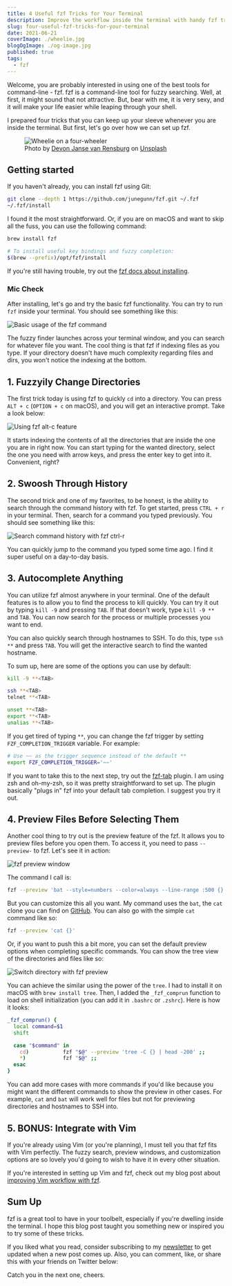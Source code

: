```yaml
---
title: 4 Useful fzf Tricks for Your Terminal
description: Improve the workflow inside the terminal with handy fzf tricks up your sleeve.
slug: four-useful-fzf-tricks-for-your-terminal
date: 2021-06-21
coverImage: ./wheelie.jpg
blogOgImage: ./og-image.jpg
published: true
tags:
  - fzf
---
```


Welcome, you are probably interested in using one of the best tools for command-line - fzf. fzf is a command-line tool for fuzzy searching. Well, at first, it might sound that not attractive. But, bear with me, it is very sexy, and it will make your life easier while leaping through your shell.

I prepared four tricks that you can keep up your sleeve whenever you are inside the terminal. But first, let's go over how we can set up fzf.

<figure>
  <img alt="Wheelie on a four-wheeler" src="./wheelie.jpg" />
  <figcaption class="photo-caption">
  Photo by <a href="https://unsplash.com/@devano23?utm_source=unsplash&utm_medium=referral&utm_content=creditCopyText">Devon Janse van Rensburg</a> on <a href="https://unsplash.com/s/photos/trick?utm_source=unsplash&utm_medium=referral&utm_content=creditCopyText">Unsplash</a>
  </figcaption>
</figure>

## Getting started

If you haven't already, you can install fzf using Git:

```bash
git clone --depth 1 https://github.com/junegunn/fzf.git ~/.fzf
~/.fzf/install
```

I found it the most straightforward. Or, if you are on macOS and want to skip all the fuss, you can use the following command:

```bash
brew install fzf

# To install useful key bindings and fuzzy completion:
$(brew --prefix)/opt/fzf/install
```

If you're still having trouble, try out the [fzf docs about installing](https://github.com/junegunn/fzf#installation).

### Mic Check

After installing, let's go and try the basic fzf functionality. You can try to run `fzf` inside your terminal. You should see something like this:

![Basic usage of the fzf command](./basic-fzf-command.gif)

The fuzzy finder launches across your terminal window, and you can search for whatever file you want. The cool thing is that fzf if indexing files as you type. If your directory doesn't have much complexity regarding files and dirs, you won't notice the indexing at the bottom.

## 1. Fuzzyily Change Directories

The first trick today is using fzf to quickly `cd` into a directory. You can press `ALT + c` (`OPTION + c` on macOS), and you will get an interactive prompt. Take a look below:

![Using fzf alt-c feature](./fzf-change-directory-alt-c.gif)

It starts indexing the contents of all the directories that are inside the one you are in right now. You can start typing for the wanted directory, select the one you need with arrow keys, and press the enter key to get into it. Convenient, right?

## 2. Swoosh Through History

The second trick and one of my favorites, to be honest, is the ability to search through the command history with fzf. To get started, press `CTRL + r` in your terminal. Then, search for a command you typed previously. You should see something like this:

![Search command history with fzf ctrl-r](./fzf-search-history-ctrl-r.gif)

You can quickly jump to the command you typed some time ago. I find it super useful on a day-to-day basis.

## 3. Autocomplete Anything

You can utilize fzf almost anywhere in your terminal. One of the default features is to allow you to find the process to kill quickly. You can try it out by typing `kill -9` and pressing `TAB`. If that doesn't work, type `kill -9 **` and `TAB`. You can now search for the process or multiple processes you want to end.

You can also quickly search through hostnames to SSH. To do this, type `ssh **` and press `TAB`. You will get the interactive search to find the wanted hostname.

To sum up, here are some of the options you can use by default:

```bash
kill -9 **<TAB>

ssh **<TAB>
telnet **<TAB>

unset **<TAB>
export **<TAB>
unalias **<TAB>
```

If you get tired of typing `**`, you can change the fzf trigger by setting `FZF_COMPLETION_TRIGGER` variable. For example:

```bash
# Use ~~ as the trigger sequence instead of the default **
export FZF_COMPLETION_TRIGGER='~~'
```

If you want to take this to the next step, try out the [fzf-tab](https://github.com/Aloxaf/fzf-tab) plugin. I am using zsh and oh-my-zsh, so it was pretty straightforward to set up. The plugin basically "plugs in" fzf into your default tab completion. I suggest you try it out.

## 4. Preview Files Before Selecting Them

Another cool thing to try out is the preview feature of the fzf. It allows you to preview files before you open them. To access it, you need to pass `--preview-` to fzf. Let's see it in action:

![fzf preview window](./fzf-preview-window.gif)

The command I call is:

```bash
fzf --preview 'bat --style=numbers --color=always --line-range :500 {}'
```

But you can customize this all you want. My command uses the `bat`, the `cat` clone you can find on [GitHub](https://github.com/sharkdp/bat). You can also go with the simple `cat` command like so:

```bash
fzf --preview 'cat {}'
```

Or, if you want to push this a bit more, you can set the default preview options when completing specific commands. You can show the tree view of the directories and files like so:

![Switch directory with fzf preview](./fzf-preview-with-cd.gif)

You can achieve the similar using the power of the `tree`. I had to install it on macOS with `brew install tree`. Then, I added the `_fzf_comprun` function to load on shell initialization (you can add it in `.bashrc` or `.zshrc`). Here is how it looks:

```bash
_fzf_comprun() {
  local command=$1
  shift

  case "$command" in
    cd)           fzf "$@" --preview 'tree -C {} | head -200' ;;
    *)            fzf "$@" ;;
  esac
}
```

You can add more cases with more commands if you'd like because you might want the different commands to show the preview in other cases. For example, `cat` and `bat` will work well for files but not for previewing directories and hostnames to SSH into.

## 5. BONUS: Integrate with Vim

If you're already using Vim (or you're planning), I must tell you that fzf fits with Vim perfectly. The fuzzy search, preview windows, and customization options are so lovely you'd going to wish to have it in every other situation.

If you're interested in setting up Vim and fzf, check out my blog post about [improving Vim workflow with fzf](https://pragmaticpineapple.com/improving-vim-workflow-with-fzf/).

## Sum Up

fzf is a great tool to have in your toolbelt, especially if you're dwelling inside the terminal. I hope this blog post taught you something new or inspired you to try some of these tricks.

If you liked what you read, consider subscribing to my [newsletter](/newsletter) to get updated when a new post comes up. Also, you can comment, like, or share this with your friends on Twitter below:

Catch you in the next one, cheers.
